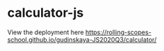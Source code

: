 # calculator-js
View the deployment here https://rolling-scopes-school.github.io/gudinskaya-JS2020Q3/calculator/
